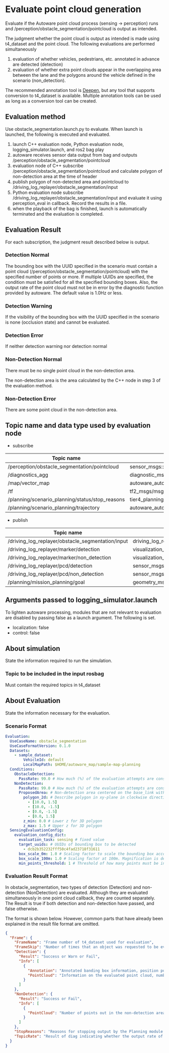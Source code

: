 # Evaluate point cloud generation

Evaluate if the Autoware point cloud process (sensing -> perception) runs and /perception/obstacle_segmentation/pointcloud is output as intended.

The judgment whether the point cloud is output as intended is made using t4_dataset and the point cloud.
The following evaluations are performed simultaneously

1. evaluation of whether vehicles, pedestrians, etc. annotated in advance are detected (detection)
2. evaluation of whether extra point clouds appear in the overlapping area between the lane and the polygons around the vehicle defined in the scenario (non_detection).

The recommended annotation tool is [Deepen](https://www.deepen.ai/), but any tool that supports conversion to t4_dataset is available.
Multiple annotation tools can be used as long as a conversion tool can be created.

## Evaluation method

Use obstacle_segmentation.launch.py to evaluate.
When launch is launched, the following is executed and evaluated.

1. launch C++ evaluation node, Python evaluation node, logging_simulator.launch, and ros2 bag play
2. autoware receives sensor data output from bag and outputs /perception/obstacle_segmentation/pointcloud
3. evaluation node of C++ subscribe /perception/obstacle_segmentation/pointcloud and calculate polygon of non-detection area at the time of header
4. publish polygon of non-detected area and pointcloud to /driving_log_replayer/obstacle_segmentation/input
5. Python evaluation node subscribe /driving_log_replayer/obstacle_segmentation/input and evaluate it using perception_eval in callback. Record the results in a file.
6. when the playback of the bag is finished, launch is automatically terminated and the evaluation is completed.

## Evaluation Result

For each subscription, the judgment result described below is output.

### Detection Normal

The bounding box with the UUID specified in the scenario must contain a point cloud (/perception/obstacle_segmentation/pointcloud) with the specified number of points or more.
If multiple UUIDs are specified, the condition must be satisfied for all the specified bounding boxes.
Also, the output rate of the point cloud must not be in error by the diagnostic function provided by autoware.
The default value is 1.0Hz or less.

### Detection Warning

If the visibility of the bounding box with the UUID specified in the scenario is none (occlusion state) and cannot be evaluated.

### Detection Error

If neither detection warning nor detection normal

### Non-Detection Normal

There must be no single point cloud in the non-detection area.

The non-detection area is the area calculated by the C++ node in step 3 of the evaluation method.

### Non-Detection Error

There are some point cloud in the non-detection area.

## Topic name and data type used by evaluation node

- subscribe

| Topic name                                      | Data type                                    |
| ----------------------------------------------- | -------------------------------------------- |
| /perception/obstacle_segmentation/pointcloud    | sensor_msgs::msg::PointCloud2                |
| /diagnostics_agg                                | diagnostic_msgs::msg::DiagnosticArray        |
| /map/vector_map                                 | autoware_auto_mapping_msgs::msg::HADMapBin   |
| /tf                                             | tf2_msgs/msg/TFMessage                       |
| /planning/scenario_planning/status/stop_reasons | tier4_planning_msgs::msg::StopReasonArray    |
| /planning/scenario_planning/trajectory          | autoware_auto_planning_msgs::msg::Trajectory |

- publish

| Topic name                                        | Data type                                                |
| ------------------------------------------------- | -------------------------------------------------------- |
| /driving_log_replayer/obstacle_segmentation/input | driving_log_replayer_msgs::msg:ObstacleSegmentationInput |
| /driving_log_replayer/marker/detection            | visualization_msgs::msg::MarkerArray                     |
| /driving_log_replayer/marker/non_detection        | visualization_msgs::msg::MarkerArray                     |
| /driving_log_replayer/pcd/detection               | sensor_msgs::msg::PointCloud2                            |
| /driving_log_replayer/pcd/non_detection           | sensor_msgs::msg::PointCloud2                            |
| /planning/mission_planning/goal                   | geometry_msgs::msg::PoseStamped                          |

## Arguments passed to logging_simulator.launch

To lighten autoware processing, modules that are not relevant to evaluation are disabled by passing false as a launch argument.
The following is set.

- localization: false
- control: false

## About simulation

State the information required to run the simulation.

### Topic to be included in the input rosbag

Must contain the required topics in t4_dataset

## About Evaluation

State the information necessary for the evaluation.

### Scenario Format

```yaml
Evaluation:
  UseCaseName: obstacle_segmentation
  UseCaseFormatVersion: 0.1.0
  Datasets:
    - sample_dataset:
        VehicleId: default
        LocalMapPath: $HOME/autoware_map/sample-map-planning
  Conditions:
    ObstacleDetection:
      PassRate: 99.0 # How much (%) of the evaluation attempts are considered successful.
    NonDetection:
      PassRate: 99.0 # How much (%) of the evaluation attempts are considered successful.
      ProposedArea: # Non-detection area centered on the base_link with a single stroke polygon.
        polygon_2d: # Describe polygon in xy-plane in clockwise direction
          - [10.0, 1.5]
          - [10.0, -1.5]
          - [0.0, -1.5]
          - [0.0, 1.5]
        z_min: 0.0 # Lower z for 3D polygon
        z_max: 1.5 # Upper z for 3D polygon
  SensingEvaluationConfig:
    evaluation_config_dict:
      evaluation_task: sensing # fixed value
      target_uuids: # UUIDs of bounding box to be detected
        - dcb2b352232fff50c4fad23718f31611
      box_scale_0m: 1.0 # Scaling factor to scale the bounding box according to distance. Value at 0m
      box_scale_100m: 1.0 # Scaling factor at 100m. Magnification is determined by linear completion according to distance from 0 to 100m
      min_points_threshold: 1 # Threshold of how many points must be in the bounding box to be successful.
```

### Evaluation Result Format

In obstacle_segmentation, two types of detection (Detection) and non-detection (NonDetection) are evaluated.
Although they are evaluated simultaneously in one point cloud callback, they are counted separately.
The Result is true if both detection and non-detection have passed, and false otherwise.

The format is shown below.
However, common parts that have already been explained in the result file format are omitted.

```json
{
  "Frame": {
    "FrameName": "Frame number of t4_dataset used for evaluation",
    "FrameSkip": "Number of times that an object was requested to be evaluated but the evaluation was skipped because there was no ground truth in the dataset within 75msec",
    "Detection": {
      "Result": "Success or Warn or Fail",
      "Info": [
        {
          "Annotation": "Annotated banding box information, position pose, and ID",
          "PointCloud": "Information on the evaluated point cloud, number of points in the bounding box and position of the nearest point from the base_link."
        }
      ]
    },
    "NonDetection": {
      "Result": "Success or Fail",
      "Info": [
        {
          "PointCloud": "Number of points out in the non-detection area and distribution by distance from the base_link."
        }
      ]
    },
    "StopReasons": "Reasons for stopping output by the Planning module. Reference value",
    "TopicRate": "Result of diag indicating whether the output rate of the point cloud is normal or not."
  }
}
```
